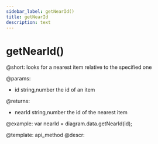 ```yaml
---
sidebar_label: getNearId()
title: getNearId
description: text
---
```


# getNearId()

@short:
 	looks for a nearest item relative to the specified one
    
    
@params:

- id		string,number		the id of an item


@returns:
- nearId		string,number		the id of the nearest item


@example:
var nearId = diagram.data.getNearId(id);

@template: api_method
@descr:
